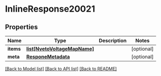 # InlineResponse20021

## Properties
Name | Type | Description | Notes
------------ | ------------- | ------------- | -------------
**items** | [**list[NvetoVoltageMapName]**](NvetoVoltageMapName.md) |  | [optional] 
**meta** | [**ResponeMetadata**](ResponeMetadata.md) |  | [optional] 

[[Back to Model list]](../README.md#documentation-for-models) [[Back to API list]](../README.md#documentation-for-api-endpoints) [[Back to README]](../README.md)


